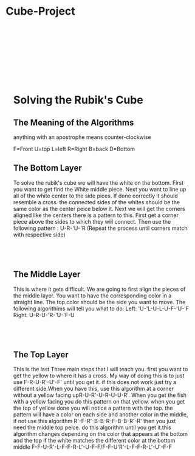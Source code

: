 # Cube-Project
﻿<!DOCTYPE html>


<html>


<header>
    <title>Solving the Rubiks Cube</title>
</header>
<style>


p {font-family: Times New Roman, Times, serif;}
body {background-image: url('https://images.pond5.com/spining-rubiks-cubes-background-footage-031207221_iconl.jpeg');
        background-repeat: no-repeat;
        background-attachment: fixed;
        background-size: 100% 100%;}
h1   {color: white;
        font-size:50px;}
h2   {color: white;
        font-size: 35px;}
p    {color: white;
        font-size: 30px;
        margin: 30px;
        background: green;
        border: 1px solid black;}
</style>
</head>


<p>&nbsp;</p>
<div>&nbsp;</div>
<div style="background-colour: black; padding: 20px;">
<h1>Solving the Rubik's Cube</h1>
<h2>The Meaning of the Algorithms</h2>
<p>anything with an apostrophe means counter-clockwise</p>
<p>F=Front U=top L=left R=Right B=back D=Bottom</p>
<h2>The Bottom Layer</h2>
<p>To solve the rubik's cube we will have the white on the bottom. First you want to get find the White middle piece. Next you want to line up all of the white center to the side pices. If done correctly it should resemble a cross. the connected sides of the whites should be the same color as the center peice below it. Next we will get the corners aligned like the centers there is a pattern to this. First get a corner piece above the sides to which they will connect. Then use the following pattern : U-R-'U-'R (Repeat the process until corners match with respective side)</p>
</div>
<div style="background-colour: black; padding: 20px;">
<h2>The Middle Layer</h2>
<p>This is where it gets difficult. We are going to first align the pieces of the middle layer. You want to have the corresponding color in a straight line. The top color should be the side you want to move. The following algorithims will tell you what to do: Left: 'U-'L-U-L-U-F-'U-'F Right: U-R-U-'R-'U-'F-U</p>
</div>
<div style="background-colour: black; padding: 20px;">
<h2>The Top Layer</h2>
<p>This is the last Three main steps that I will teach you. first you want to get the yellow to where it has a cross. My way of doing this is to just use F-R-U-R'-U'-F' until you get it. if this does not work just try a different side.When you have this, use this algorithm at a corner without a yellow facing upR-U-R'-U-R-U-U-R'. When you get the fish with a yellow facing you do this pattern on that yellow. when you get the top of yellow done you will notice a pattern with the top. the pattern will have a color on each side and another color in the middle, if not use this algorithm R'-F-R'-B-B-R-F-B-B-R'-R' then you just need the middle top peice. do this algorithm until you get it.this algorithm changes depending on the color that appears at the bottom and the top if the white matches the different color at the bottom middle F-F-U-R'-L-F-F-R-L'-U-F-F/F-F-U'R'-L-F-F-R-L'-U'-F-F</p>
</div>


</body>


    
</html>
